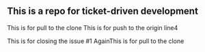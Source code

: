 ## This is a repo for ticket-driven development
This is for pull to the clone
This is for push to the origin
line4

This is for closing the issue #1
AgainThis is for pull to the clone
